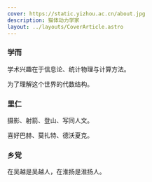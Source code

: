 ```yaml
---
cover: https://static.yizhou.ac.cn/about.jpg
description: 猫体动力学家
layout: ../layouts/CoverArticle.astro
---
```


### 学而

学术兴趣在于信息论、统计物理与计算方法。

为了理解这个世界的代数结构。

### 里仁

摄影、射箭、登山、写同人文。

喜好巴赫、莫扎特、德沃夏克。

### 乡党

在吴越是吴越人，在淮扬是淮扬人。